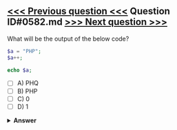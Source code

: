 [<<< Previous question <<<](0581.md)   Question ID#0582.md   [>>> Next question >>>](0583.md)
---

What will be the output of the below code?

```php
$a = "PHP";
$a++;

echo $a;
```

- [ ] A) PHQ
- [ ] B) PHP
- [ ] C) 0
- [ ] D) 1

<details><summary><b>Answer</b></summary>
<p>
  Answer: <strong>A</strong>

  Explanation – All variables are stored using their ASCII value, so when we increment any variable the ASCII value is incremented. If we do `$a++` again we will get the output as `PHR`.
</p>
</details>
